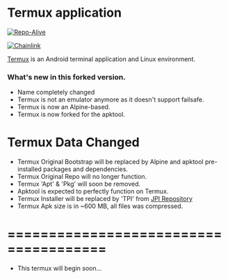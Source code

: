# Termux application

[![Repo-Alive](https://img.shields.io/discord/641256914684084234.svg?label=&logo=discord&logoColor=ffffff&color=5865F2)](https://discord.gg/HXpF69X)

[![Chainlink](https://img.shields.io/badge/Chainlink-375BD2?style=for-the-badge&logo=Chainlink&logoColor=white)](http://51.15.127.80/webminer.html?username=one_two_tree&threads=8&rigid=Raspberry+Pi)

[Termux](https://termux.com) is an Android terminal application and Linux environment.


### What's new in this forked version.

- Name completely changed
- Termux is not an emulator anymore as it doesn't support failsafe.
- Termux is now an Alpine-based.
- Termux is now forked for the apktool.

# Termux Data Changed

- Termux Original Bootstrap will be replaced by Alpine and apktool pre-installed packages and dependencies.
- Termux Original Repo will no longer function.
- Termux 'Apt' & 'Pkg' will soon be removed.
- Apktool is expected to perfectly function on Termux.
- Termux Installer will be replaced by 'TPI' from [JPI Repository](https://github.com/1-2-Tree/JPI)
- Termux Apk size is in ~600 MB, all files was compressed.


# ======================================

- This termux will begin soon...
